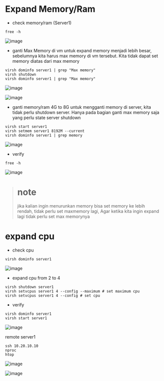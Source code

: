 # Expand Memory/Ram
- check memory/ram (Server1)
```
free -h
```
![image](https://github.com/galihtw04/kvm-libvirt/assets/96242740/cfae18a6-1650-4c16-87de-4fb49071a30f)

- ganti Max Memory di vm
untuk expand memory menjadi lebih besar, sebelumnya kita harus max memory di vm tersebut. Kita tidak dapat set memory diatas dari max memory
```
virsh dominfo server1 | grep "Max memory"
virsh shutdown
virsh dominfo server1 | grep "Max memory"
```
![image](https://github.com/galihtw04/kvm-libvirt/assets/96242740/47167897-8487-4d04-84ea-4eaf5210f097)

![image](https://github.com/galihtw04/kvm-libvirt/assets/96242740/33bc6406-2e20-4b1f-b4f6-2c041d71ca6d)

- ganti memory/ram 4G to 8G
untuk mengganti memory di server, kita tidak perlu shutdown server. Hanya pada bagian ganti max memory saja yang perlu state server shutdown
```
virsh start server1
virsh setmem server1 8192M --current
virsh dominfo server1 | grep memory
```

![image](https://github.com/galihtw04/kvm-libvirt/assets/96242740/07033e41-f28e-4cb2-8dba-b137bd068f14)

- verify
```
free -h
```

![image](https://github.com/galihtw04/kvm-libvirt/assets/96242740/b79a2f09-ddb3-42ac-a119-b762edc9bc5c)

> # note
> jika kalian ingin menurunkan memory bisa set memory ke lebih rendah, tidak perlu set maxmemory lagi, Agar ketika kita ingin expand lagi tidak perlu set max memorynya

# expand cpu
- check cpu
```
virsh dominfo server1
```
![image](https://github.com/galihtw04/kvm-libvirt/assets/96242740/4fd9a878-3217-4141-b6ab-58f4d70c8fab)

- expand cpu from 2 to 4
```
virsh shutdown server1
virsh setvcpus server1 4 --config --maximum # set maximum cpu 
virsh setvcpus server1 4 --config # set cpu
```

- verify 
```
virsh dominfo server1
virsh start server1
```
![image](https://github.com/galihtw04/kvm-libvirt/assets/96242740/b8e5ea9d-0713-48b9-be1a-de5dfe2437b1)

remote server1
```
ssh 10.20.10.10
nproc
htop
```
![image](https://github.com/galihtw04/kvm-libvirt/assets/96242740/241e8faa-dc08-4509-b4f0-8d5f14766ab4)

![image](https://github.com/galihtw04/kvm-libvirt/assets/96242740/834fe11a-aaf5-416b-a59b-58aa9f223757)
